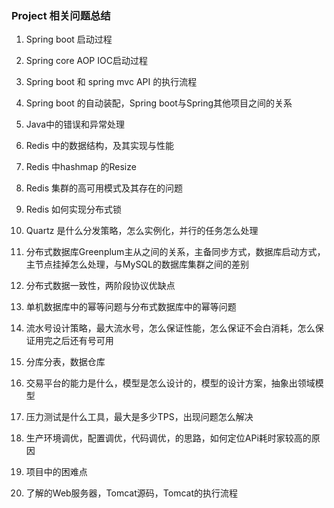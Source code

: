 ### Project 相关问题总结

1. Spring boot 启动过程

2. Spring core AOP IOC启动过程

3. Spring boot 和 spring mvc  API 的执行流程

4. Spring boot 的自动装配，Spring boot与Spring其他项目之间的关系

5. Java中的错误和异常处理

6. Redis 中的数据结构，及其实现与性能

7. Redis 中hashmap 的Resize

8. Redis 集群的高可用模式及其存在的问题

9. Redis 如何实现分布式锁

10. Quartz 是什么分发策略，怎么实例化，并行的任务怎么处理

11. 分布式数据库Greenplum主从之间的关系，主备同步方式，数据库启动方式，主节点挂掉怎么处理，与MySQL的数据库集群之间的差别

12. 分布式数据一致性，两阶段协议优缺点

13. 单机数据库中的幂等问题与分布式数据库中的幂等问题

14. 流水号设计策略，最大流水号，怎么保证性能，怎么保证不会白消耗，怎么保证用完之后还有号可用

15. 分库分表，数据仓库

16. 交易平台的能力是什么，模型是怎么设计的，模型的设计方案，抽象出领域模型

17. 压力测试是什么工具，最大是多少TPS，出现问题怎么解决

18. 生产环境调优，配置调优，代码调优，的思路，如何定位APi耗时家较高的原因

19. 项目中的困难点

20. 了解的Web服务器，Tomcat源码，Tomcat的执行流程










